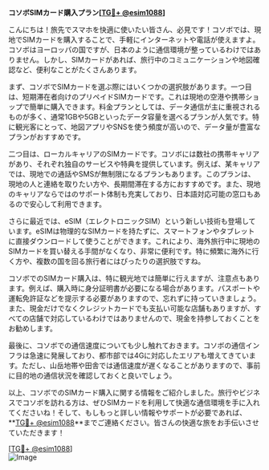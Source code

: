 **コソボSIMカード購入プラン[[TG💪+ @esim1088](https://t.me/s/esim1088)]**

こんにちは！旅先でスマホを快適に使いたい皆さん、必見です！コソボでは、現地でSIMカードを購入することで、手軽にインターネットや電話が使えますよ。コソボはヨーロッパの国ですが、日本のように通信環境が整っているわけではありません。しかし、SIMカードがあれば、旅行中のコミュニケーションや地図確認など、便利なことがたくさんあります。

まず、コソボでSIMカードを選ぶ際にはいくつかの選択肢があります。一つ目は、短期滞在者向けのプリペイドSIMカードです。これは現地の空港や携帯ショップで簡単に購入できます。料金プランとしては、データ通信が主に重視されるものが多く、通常1GBや5GBといったデータ容量を選べるプランが人気です。特に観光客にとって、地図アプリやSNSを使う頻度が高いので、データ量が豊富なプランがおすすめです。

二つ目は、ローカルキャリアのSIMカードです。コソボには数社の携帯キャリアがあり、それぞれ独自のサービスや特典を提供しています。例えば、某キャリアでは、現地での通話やSMSが無制限になるプランもあります。このプランは、現地の人と連絡を取りたい方や、長期間滞在する方におすすめです。また、現地のキャリアならではのサポート体制も充実しており、日本語対応可能の窓口もあるので安心して利用できます。

さらに最近では、eSIM（エレクトロニックSIM）という新しい技術も登場しています。eSIMは物理的なSIMカードを持たずに、スマートフォンやタブレットに直接ダウンロードして使うことができます。これにより、海外旅行中に現地のSIMカードを買い替える手間がなくなり、非常に便利です。特に頻繁に海外に行く方や、複数の国を回る旅行者にはぴったりの選択肢ですね。

コソボでのSIMカード購入は、特に観光地では簡単に行えますが、注意点もあります。例えば、購入時に身分証明書が必要になる場合があります。パスポートや運転免許証などを提示する必要がありますので、忘れずに持っていきましょう。また、現金だけでなくクレジットカードでも支払い可能な店舗もありますが、すべての店舗で対応しているわけではありませんので、現金を持参しておくことをお勧めします。

最後に、コソボでの通信速度についても少し触れておきます。コソボの通信インフラは急速に発展しており、都市部では4Gに対応したエリアも増えてきています。ただし、山岳地帯や田舎では通信速度が遅くなることがありますので、事前に目的地の通信状況を確認しておくと良いでしょう。

以上、コソボでのSIMカード購入に関する情報をご紹介しました。旅行やビジネスでコソボを訪れる方は、ぜひSIMカードを利用して快適な通信環境を手に入れてくださいね！そして、もしもっと詳しい情報やサポートが必要であれば、**[TG💪+ @esim1088](https://t.me/s/esim1088)**までご連絡ください。皆さんの快適な旅をお手伝いさせていただきます！

[[TG💪+ @esim1088](https://t.me/s/esim1088)]  
![Image](https://i.postimg.cc/Y0z9fWf4/image.png)
